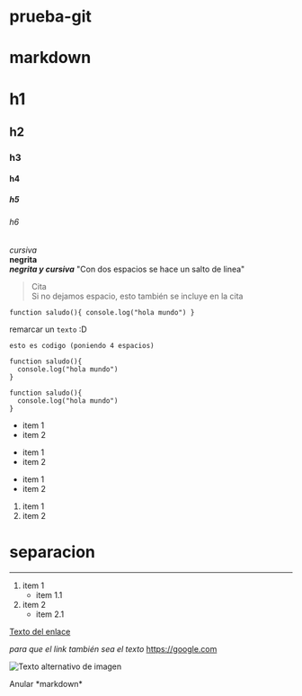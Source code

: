# prueba-git
# markdown

# h1
## h2
### h3
#### h4
##### h5
###### h6

*cursiva*  
**negrita**  
***negrita y cursiva***
"Con dos espacios se hace un salto de linea"
>Cita  
Si no dejamos espacio, esto también se incluye en la cita

`
function saludo(){
  console.log("hola mundo")
}
`

remarcar un `texto` :D

    esto es codigo (poniendo 4 espacios)

```
function saludo(){
  console.log("hola mundo")
}
```

~~~
function saludo(){
  console.log("hola mundo")
}
~~~

* item 1
* item 2
- item 1
- item 2
+ item 1
+ item 2
1. item 1
2. item 2

# separacion
___

1. item 1
   * item 1.1
2. item 2
    * item 2.1

[Texto del enlace](url "title enlace")

*para que el link también sea el texto*
<https://google.com>

![Texto alternativo de imagen](url)

Anular \*markdown\*
